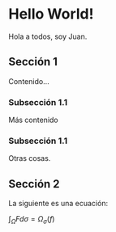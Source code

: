 # Hello World!

Hola a todos, soy Juan.

## Sección 1

Contenido...

### Subsección 1.1

Más contenido

### Subsección 1.1

Otras cosas.

## Sección 2

La siguiente es una ecuación:

$\int_\Omega F d\sigma = \Omega_\sigma(f)$
